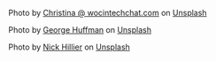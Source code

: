 <!-- filles -->
Photo by <a href="https://unsplash.com/@wocintechchat?utm_source=unsplash&utm_medium=referral&utm_content=creditCopyText">Christina @ wocintechchat.com</a> on <a href="/@wocintechchat?utm_source=unsplash&utm_medium=referral&utm_content=creditCopyText">Unsplash</a>
<!-- pommes -->
Photo by <a href="https://unsplash.com/@ghuffmanphotography?utm_source=unsplash&utm_medium=referral&utm_content=creditCopyText">George Huffman</a> on <a href="/s/photos/fruits-productors-apple?utm_source=unsplash&utm_medium=referral&utm_content=creditCopyText">Unsplash</a>

<!-- Foodtruck -->
Photo by <a href="https://unsplash.com/@nhillier?utm_source=unsplash&utm_medium=referral&utm_content=creditCopyText">Nick Hillier</a> on <a href="/s/photos/foodtruck?utm_source=unsplash&utm_medium=referral&utm_content=creditCopyText">Unsplash</a>
  